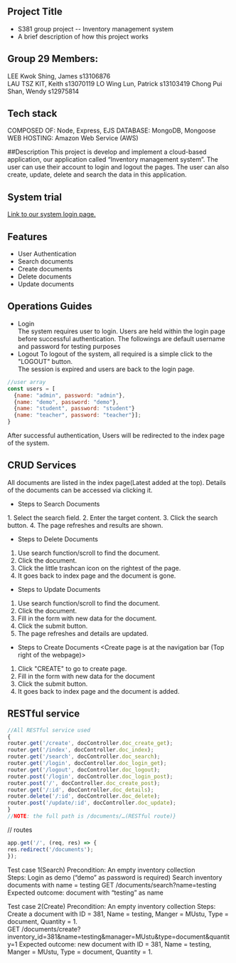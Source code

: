 ## Project Title 
- S381 group project -- Inventory management system  
- A brief description of how this project works  
 
## Group 29 Members: 
LEE Kwok Shing, James s13106876  
LAU TSZ KIT, Keith s13070119 
LO Wing Lun, Patrick s13103419 
Chong Pui Shan, Wendy s12975814 
 
## Tech stack 
COMPOSED OF: Node, Express, EJS 
DATABASE: MongoDB, Mongoose  
WEB HOSTING: Amazon Web Service (AWS) 
 
##Description 
This project is develop and implement a cloud-based application, our application called “Inventory management system”. The user can use their account to login and logout the pages. The user can also create, update, delete and search the data in this application. 
 
## System trial 
[Link to our system login page.](https://v3ju7kjtgj.ap-northeast-1.awsapprunner.com/documents/login) 
 
## Features 
- User Authentication 
- Search documents 
- Create documents 
- Delete documents 
- Update documents  
 
## Operations Guides 
- Login  
The system requires user to login. 
Users are held within the login page before successful authentication. 
The followings are default username and password for testing purposes 
- Logout 
To logout of the system, all required is a simple click to the "LOGOUT" button.  
The session is expired and users are back to the login page. 
```javascript  
//user array  
const users = [ 
  {name: "admin", password: "admin"}, 
  {name: "demo", password: "demo"}, 
  {name: "student", password: "student"} 
  {name: "teacher", password: "teacher"}]; 
} 
``` 
 
After successful authentication, 
Users will be redirected to the index page of the system. 
 
## CRUD Services  
All documents are listed in the index page(Latest added at the top). 
Details of the documents can be accessed via clicking it. 
 
- Steps to Search Documents 
<Search bar is at the top of document list at index page> 
1. Select the search field. 
2. Enter the target content. 
3. Click the search button. 
4. The page refreshes and results are shown. 
 
- Steps to Delete Documents 
1. Use search function/scroll to find the document. 
2. Click the document. 
3. Click the little trashcan icon on the rightest of the page. 
4. It goes back to index page and the document is gone. 
 
- Steps to Update Documents 
1. Use search function/scroll to find the document. 
2. Click the document. 
3. Fill in the form with new data for the document. 
4. Click the submit button. 
5. The page refreshes and details are updated. 
 
- Steps to Create Documents 
<Create page is at the navigation bar (Top right of the webpage)> 
1. Click "CREATE" to go to create page. 
2. Fill in the form with new data for the document 
3. Click the submit button. 
4. It goes back to index page and the document is added. 
 
## RESTful service  
```javascript  
//All RESTful service used 
{ 
router.get('/create', docController.doc_create_get); 
router.get('/index', docController.doc_index); 
router.get('/search', docController.doc_search); 
router.get('/login', docController.doc_login_get); 
router.get('/logout', docController.doc_logout); 
router.post('/login', docController.doc_login_post); 
router.post('/', docController.doc_create_post); 
router.get('/:id', docController.doc_details); 
router.delete('/:id', docController.doc_delete); 
router.post('/update/:id', docController.doc_update); 
} 
//NOTE: the full path is /documents/…(RESTful route)} 
``` 
// routes 
```javascript 
app.get('/', (req, res) => { 
res.redirect('/documents'); 
}); 
``` 
 
Test case 1(Search) 
Precondition: 
An empty inventory collection  
Steps: 
Login as demo (“demo” as password is required) 
Search inventory documents with name = testing 
GET /documents/search?name=testing 
Expected outcome: document with “testing” as name 
 
Test case 2(Create) 
Precondition: 
An empty inventory collection 
Steps: 
Create a document with ID = 381, Name = testing, Manger = MUstu, Type = document, Quantity = 1.   
GET /documents/create?inventory_id=381&name=testing&manager=MUstu&type=document&quantity=1 
Expected outcome: new document with ID = 381, Name = testing, Manger = MUstu, Type = document, Quantity = 1.   
